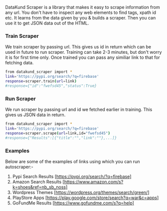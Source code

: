 DataKund Scraper is a library that makes it easy to scrape information from any url. You don't have to inspect any web elements to find tags, xpath id etc.
It learns from the data given by you & builds a scraper. Then you can use it to get JSON data out of the HTML.

### Train Scraper
We train scraper by passing url. This gives us id in return which can be used in future to run scraper. Training can take 2-3 minutes, but don't worry it is for first time only. Once trained you can pass any similiar link to that for fetching data.
```sh
from datakund_scraper import *
link='https://pypi.org/search/?q=firebase'
response=scraper.train(url=link)
#response={"id":"fwefsd45","status":True}
```


### Run Scraper
We run scraper by passing url and id we fetched earlier in training. This gives us JSON data in return.
```sh
from datakund_scraper import *
link='https://pypi.org/search/?q=firebase'
response=scraper.scrape(url=link,id="fwefsd45")
#response={"Results":[{"title":"","link":""},...]}
```

### Examples
Below are some of the examples of links using which you can run autoscraper:-
1. Pypi Search Results [https://pypi.org/search/?q=firebase]
2. Amazon Search Results [https://www.amazon.com/s?k=shoes&ref=nb_sb_noss]
3. Wordpress Themes [https://wordpress.org/themes/search/green/]
4. PlayStore Apps [https://play.google.com/store/search?q=war&c=apps]
5. GoFundMe Results [https://www.gofundme.com/s?q=help]